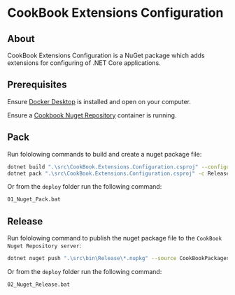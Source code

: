 # CookBook Extensions Configuration

## About

CookBook Extensions Configuration is a NuGet package which adds extensions for configuring of .NET Core applications.

## Prerequisites

Ensure [Docker Desktop](https://www.docker.com/) is installed and open on your computer.

Ensure a [Cookbook Nuget Repository](../../CookBook.NugetRepository/README.md/) container is running.

## Pack

Run fololowing commands to build and create a nuget package file:

```Bash
dotnet build ".\src\CookBook.Extensions.Configuration.csproj" --configuration Release
dotnet pack ".\src\CookBook.Extensions.Configuration.csproj" -c Release
```

Or from the `deploy` folder run the following command:

```Bash
01_Nuget_Pack.bat
```

## Release

Run fololowing command to publish the nuget package file to the `CookBook Nuget Repository server`:

```Bash
dotnet nuget push ".\src\bin\Release\*.nupkg" --source CookBookPackages
```

Or from the `deploy` folder run the following command:

```Bash
02_Nuget_Release.bat
```

